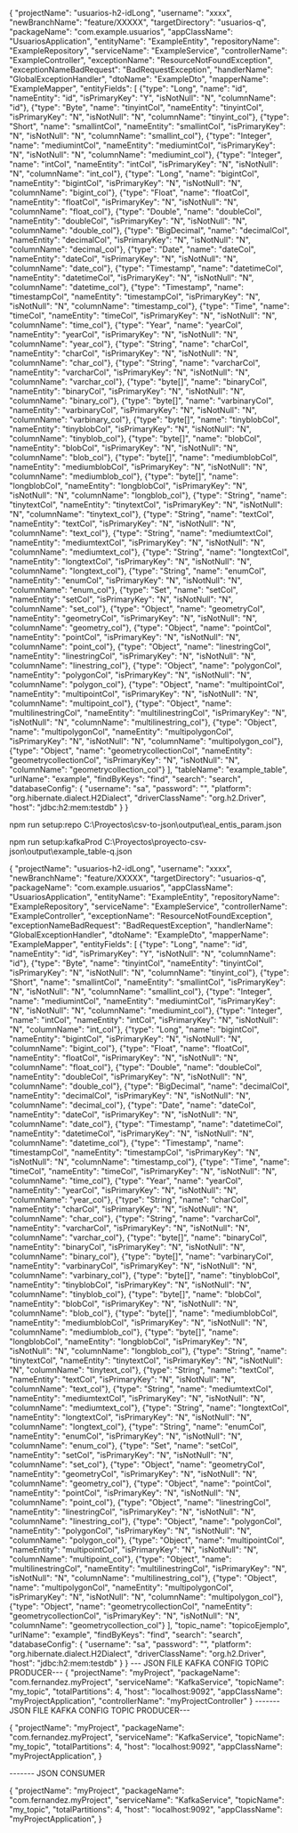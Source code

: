 {
  "projectName": "usuarios-h2-idLong",
  "username": "xxxx",
  "newBranchName": "feature/XXXXX",
  "targetDirectory": "usuarios-q",
  "packageName": "com.example.usuarios",
  "appClassName": "UsuariosApplication",
  "entityName": "ExampleEntity",
  "repositoryName": "ExampleRepository",
  "serviceName": "ExampleService",
  "controllerName": "ExampleController",
  "exceptionName": "ResourceNotFoundException",
  "exceptionNameBadRequest": "BadRequestException",
  "handlerName": "GlobalExceptionHandler",
  "dtoName": "ExampleDto",
  "mapperName": "ExampleMapper",
  "entityFields": [
    {"type": "Long", "name": "id", "nameEntity": "id", "isPrimaryKey": "Y", "isNotNull": "N", "columnName": "id"},
    {"type": "Byte", "name": "tinyintCol", "nameEntity": "tinyintCol", "isPrimaryKey": "N", "isNotNull": "N", "columnName": "tinyint_col"},
    {"type": "Short", "name": "smallintCol", "nameEntity": "smallintCol", "isPrimaryKey": "N", "isNotNull": "N", "columnName": "smallint_col"},
    {"type": "Integer", "name": "mediumintCol", "nameEntity": "mediumintCol", "isPrimaryKey": "N", "isNotNull": "N", "columnName": "mediumint_col"},
    {"type": "Integer", "name": "intCol", "nameEntity": "intCol", "isPrimaryKey": "N", "isNotNull": "N", "columnName": "int_col"},
    {"type": "Long", "name": "bigintCol", "nameEntity": "bigintCol", "isPrimaryKey": "N", "isNotNull": "N", "columnName": "bigint_col"},
    {"type": "Float", "name": "floatCol", "nameEntity": "floatCol", "isPrimaryKey": "N", "isNotNull": "N", "columnName": "float_col"},
    {"type": "Double", "name": "doubleCol", "nameEntity": "doubleCol", "isPrimaryKey": "N", "isNotNull": "N", "columnName": "double_col"},
    {"type": "BigDecimal", "name": "decimalCol", "nameEntity": "decimalCol", "isPrimaryKey": "N", "isNotNull": "N", "columnName": "decimal_col"},
    {"type": "Date", "name": "dateCol", "nameEntity": "dateCol", "isPrimaryKey": "N", "isNotNull": "N", "columnName": "date_col"},
    {"type": "Timestamp", "name": "datetimeCol", "nameEntity": "datetimeCol", "isPrimaryKey": "N", "isNotNull": "N", "columnName": "datetime_col"},
    {"type": "Timestamp", "name": "timestampCol", "nameEntity": "timestampCol", "isPrimaryKey": "N", "isNotNull": "N", "columnName": "timestamp_col"},
    {"type": "Time", "name": "timeCol", "nameEntity": "timeCol", "isPrimaryKey": "N", "isNotNull": "N", "columnName": "time_col"},
    {"type": "Year", "name": "yearCol", "nameEntity": "yearCol", "isPrimaryKey": "N", "isNotNull": "N", "columnName": "year_col"},
    {"type": "String", "name": "charCol", "nameEntity": "charCol", "isPrimaryKey": "N", "isNotNull": "N", "columnName": "char_col"},
    {"type": "String", "name": "varcharCol", "nameEntity": "varcharCol", "isPrimaryKey": "N", "isNotNull": "N", "columnName": "varchar_col"},
    {"type": "byte[]", "name": "binaryCol", "nameEntity": "binaryCol", "isPrimaryKey": "N", "isNotNull": "N", "columnName": "binary_col"},
    {"type": "byte[]", "name": "varbinaryCol", "nameEntity": "varbinaryCol", "isPrimaryKey": "N", "isNotNull": "N", "columnName": "varbinary_col"},
    {"type": "byte[]", "name": "tinyblobCol", "nameEntity": "tinyblobCol", "isPrimaryKey": "N", "isNotNull": "N", "columnName": "tinyblob_col"},
    {"type": "byte[]", "name": "blobCol", "nameEntity": "blobCol", "isPrimaryKey": "N", "isNotNull": "N", "columnName": "blob_col"},
    {"type": "byte[]", "name": "mediumblobCol", "nameEntity": "mediumblobCol", "isPrimaryKey": "N", "isNotNull": "N", "columnName": "mediumblob_col"},
    {"type": "byte[]", "name": "longblobCol", "nameEntity": "longblobCol", "isPrimaryKey": "N", "isNotNull": "N", "columnName": "longblob_col"},
    {"type": "String", "name": "tinytextCol", "nameEntity": "tinytextCol", "isPrimaryKey": "N", "isNotNull": "N", "columnName": "tinytext_col"},
    {"type": "String", "name": "textCol", "nameEntity": "textCol", "isPrimaryKey": "N", "isNotNull": "N", "columnName": "text_col"},
    {"type": "String", "name": "mediumtextCol", "nameEntity": "mediumtextCol", "isPrimaryKey": "N", "isNotNull": "N", "columnName": "mediumtext_col"},
    {"type": "String", "name": "longtextCol", "nameEntity": "longtextCol", "isPrimaryKey": "N", "isNotNull": "N", "columnName": "longtext_col"},
    {"type": "String", "name": "enumCol", "nameEntity": "enumCol", "isPrimaryKey": "N", "isNotNull": "N", "columnName": "enum_col"},
    {"type": "Set<String>", "name": "setCol", "nameEntity": "setCol", "isPrimaryKey": "N", "isNotNull": "N", "columnName": "set_col"},
    {"type": "Object", "name": "geometryCol", "nameEntity": "geometryCol", "isPrimaryKey": "N", "isNotNull": "N", "columnName": "geometry_col"},
    {"type": "Object", "name": "pointCol", "nameEntity": "pointCol", "isPrimaryKey": "N", "isNotNull": "N", "columnName": "point_col"},
    {"type": "Object", "name": "linestringCol", "nameEntity": "linestringCol", "isPrimaryKey": "N", "isNotNull": "N", "columnName": "linestring_col"},
    {"type": "Object", "name": "polygonCol", "nameEntity": "polygonCol", "isPrimaryKey": "N", "isNotNull": "N", "columnName": "polygon_col"},
    {"type": "Object", "name": "multipointCol", "nameEntity": "multipointCol", "isPrimaryKey": "N", "isNotNull": "N", "columnName": "multipoint_col"},
    {"type": "Object", "name": "multilinestringCol", "nameEntity": "multilinestringCol", "isPrimaryKey": "N", "isNotNull": "N", "columnName": "multilinestring_col"},
    {"type": "Object", "name": "multipolygonCol", "nameEntity": "multipolygonCol", "isPrimaryKey": "N", "isNotNull": "N", "columnName": "multipolygon_col"},
    {"type": "Object", "name": "geometrycollectionCol", "nameEntity": "geometrycollectionCol", "isPrimaryKey": "N", "isNotNull": "N", "columnName": "geometrycollection_col"}
  ],
  "tableName": "example_table",
  "urlName": "example",
  "findByKeys": "find",
  "search": "search",
  "databaseConfig": {
    "username": "sa",
    "password": "",
    "platform": "org.hibernate.dialect.H2Dialect",
    "driverClassName": "org.h2.Driver",
    "host": "jdbc:h2:mem:testdb"
  }
}

npm run setup:repo C:\Proyectos\csv-to-json\output\eal_entis_param.json

npm run setup:kafkaProd C:\Proyectos\proyecto-csv-json\output\example_table-q.json
  

  {
  "projectName": "usuarios-h2-idLong",
  "username": "xxxx",
  "newBranchName": "feature/XXXXX",
  "targetDirectory": "usuarios-q",
  "packageName": "com.example.usuarios",
  "appClassName": "UsuariosApplication",
  "entityName": "ExampleEntity",
  "repositoryName": "ExampleRepository",
  "serviceName": "ExampleService",
  "controllerName": "ExampleController",
  "exceptionName": "ResourceNotFoundException",
  "exceptionNameBadRequest": "BadRequestException",
  "handlerName": "GlobalExceptionHandler",
  "dtoName": "ExampleDto",
  "mapperName": "ExampleMapper",
  "entityFields": [
    {"type": "Long", "name": "id", "nameEntity": "id", "isPrimaryKey": "Y", "isNotNull": "N", "columnName": "id"},
    {"type": "Byte", "name": "tinyintCol", "nameEntity": "tinyintCol", "isPrimaryKey": "N", "isNotNull": "N", "columnName": "tinyint_col"},
    {"type": "Short", "name": "smallintCol", "nameEntity": "smallintCol", "isPrimaryKey": "N", "isNotNull": "N", "columnName": "smallint_col"},
    {"type": "Integer", "name": "mediumintCol", "nameEntity": "mediumintCol", "isPrimaryKey": "N", "isNotNull": "N", "columnName": "mediumint_col"},
    {"type": "Integer", "name": "intCol", "nameEntity": "intCol", "isPrimaryKey": "N", "isNotNull": "N", "columnName": "int_col"},
    {"type": "Long", "name": "bigintCol", "nameEntity": "bigintCol", "isPrimaryKey": "N", "isNotNull": "N", "columnName": "bigint_col"},
    {"type": "Float", "name": "floatCol", "nameEntity": "floatCol", "isPrimaryKey": "N", "isNotNull": "N", "columnName": "float_col"},
    {"type": "Double", "name": "doubleCol", "nameEntity": "doubleCol", "isPrimaryKey": "N", "isNotNull": "N", "columnName": "double_col"},
    {"type": "BigDecimal", "name": "decimalCol", "nameEntity": "decimalCol", "isPrimaryKey": "N", "isNotNull": "N", "columnName": "decimal_col"},
    {"type": "Date", "name": "dateCol", "nameEntity": "dateCol", "isPrimaryKey": "N", "isNotNull": "N", "columnName": "date_col"},
    {"type": "Timestamp", "name": "datetimeCol", "nameEntity": "datetimeCol", "isPrimaryKey": "N", "isNotNull": "N", "columnName": "datetime_col"},
    {"type": "Timestamp", "name": "timestampCol", "nameEntity": "timestampCol", "isPrimaryKey": "N", "isNotNull": "N", "columnName": "timestamp_col"},
    {"type": "Time", "name": "timeCol", "nameEntity": "timeCol", "isPrimaryKey": "N", "isNotNull": "N", "columnName": "time_col"},
    {"type": "Year", "name": "yearCol", "nameEntity": "yearCol", "isPrimaryKey": "N", "isNotNull": "N", "columnName": "year_col"},
    {"type": "String", "name": "charCol", "nameEntity": "charCol", "isPrimaryKey": "N", "isNotNull": "N", "columnName": "char_col"},
    {"type": "String", "name": "varcharCol", "nameEntity": "varcharCol", "isPrimaryKey": "N", "isNotNull": "N", "columnName": "varchar_col"},
    {"type": "byte[]", "name": "binaryCol", "nameEntity": "binaryCol", "isPrimaryKey": "N", "isNotNull": "N", "columnName": "binary_col"},
    {"type": "byte[]", "name": "varbinaryCol", "nameEntity": "varbinaryCol", "isPrimaryKey": "N", "isNotNull": "N", "columnName": "varbinary_col"},
    {"type": "byte[]", "name": "tinyblobCol", "nameEntity": "tinyblobCol", "isPrimaryKey": "N", "isNotNull": "N", "columnName": "tinyblob_col"},
    {"type": "byte[]", "name": "blobCol", "nameEntity": "blobCol", "isPrimaryKey": "N", "isNotNull": "N", "columnName": "blob_col"},
    {"type": "byte[]", "name": "mediumblobCol", "nameEntity": "mediumblobCol", "isPrimaryKey": "N", "isNotNull": "N", "columnName": "mediumblob_col"},
    {"type": "byte[]", "name": "longblobCol", "nameEntity": "longblobCol", "isPrimaryKey": "N", "isNotNull": "N", "columnName": "longblob_col"},
    {"type": "String", "name": "tinytextCol", "nameEntity": "tinytextCol", "isPrimaryKey": "N", "isNotNull": "N", "columnName": "tinytext_col"},
    {"type": "String", "name": "textCol", "nameEntity": "textCol", "isPrimaryKey": "N", "isNotNull": "N", "columnName": "text_col"},
    {"type": "String", "name": "mediumtextCol", "nameEntity": "mediumtextCol", "isPrimaryKey": "N", "isNotNull": "N", "columnName": "mediumtext_col"},
    {"type": "String", "name": "longtextCol", "nameEntity": "longtextCol", "isPrimaryKey": "N", "isNotNull": "N", "columnName": "longtext_col"},
    {"type": "String", "name": "enumCol", "nameEntity": "enumCol", "isPrimaryKey": "N", "isNotNull": "N", "columnName": "enum_col"},
    {"type": "Set<String>", "name": "setCol", "nameEntity": "setCol", "isPrimaryKey": "N", "isNotNull": "N", "columnName": "set_col"},
    {"type": "Object", "name": "geometryCol", "nameEntity": "geometryCol", "isPrimaryKey": "N", "isNotNull": "N", "columnName": "geometry_col"},
    {"type": "Object", "name": "pointCol", "nameEntity": "pointCol", "isPrimaryKey": "N", "isNotNull": "N", "columnName": "point_col"},
    {"type": "Object", "name": "linestringCol", "nameEntity": "linestringCol", "isPrimaryKey": "N", "isNotNull": "N", "columnName": "linestring_col"},
    {"type": "Object", "name": "polygonCol", "nameEntity": "polygonCol", "isPrimaryKey": "N", "isNotNull": "N", "columnName": "polygon_col"},
    {"type": "Object", "name": "multipointCol", "nameEntity": "multipointCol", "isPrimaryKey": "N", "isNotNull": "N", "columnName": "multipoint_col"},
    {"type": "Object", "name": "multilinestringCol", "nameEntity": "multilinestringCol", "isPrimaryKey": "N", "isNotNull": "N", "columnName": "multilinestring_col"},
    {"type": "Object", "name": "multipolygonCol", "nameEntity": "multipolygonCol", "isPrimaryKey": "N", "isNotNull": "N", "columnName": "multipolygon_col"},
    {"type": "Object", "name": "geometrycollectionCol", "nameEntity": "geometrycollectionCol", "isPrimaryKey": "N", "isNotNull": "N", "columnName": "geometrycollection_col"}
  ],
  "topic_name": "topicoEjemplo",
  "urlName": "example",
  "findByKeys": "find",
  "search": "search",
  "databaseConfig": {
    "username": "sa",
    "password": "",
    "platform": "org.hibernate.dialect.H2Dialect",
    "driverClassName": "org.h2.Driver",
    "host": "jdbc:h2:mem:testdb"
  }
}
--- JSON FILE KAFKA CONFIG TOPIC PRODUCER---
{
  "projectName": "myProject",
  "packageName": "com.fernandez.myProject",
  "serviceName": "KafkaService",
  "topicName": "my_topic",
  "totalPartitions": 4,
  "host": "localhost:9092",
  "appClassName": "myProjectApplication",
  "controllerName": "myProjectController"
}
------- JSON FILE KAFKA CONFIG TOPIC PRODUCER---

{
  "projectName": "myProject",
  "packageName": "com.fernandez.myProject",
  "serviceName": "KafkaService",
  "topicName": "my_topic",
  "totalPartitions": 4,
  "host": "localhost:9092",
  "appClassName": "myProjectApplication",
}

------- JSON CONSUMER 

{
  "projectName": "myProject",
  "packageName": "com.fernandez.myProject",
  "serviceName": "KafkaService",
  "topicName": "my_topic",
  "totalPartitions": 4,
  "host": "localhost:9092",
  "appClassName": "myProjectApplication",
}